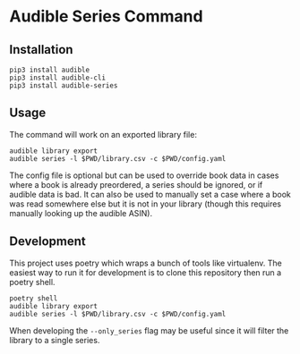 # Audible Series Command

## Installation

```
pip3 install audible
pip3 install audible-cli
pip3 install audible-series
```

## Usage

The command will work on an exported library file:

```
audible library export
audible series -l $PWD/library.csv -c $PWD/config.yaml
```

The config file is optional but can be used to override book data in cases where
a book is already preordered, a series should be ignored, or if audible data is
bad.  It can also be used to manually set a case where a book was read somewhere
else but it is not in your library (though this requires manually looking up the
audible ASIN).

## Development


This project uses poetry which wraps a bunch of tools like virtualenv.  The
easiest way to run it for development is to clone this repository then run a
poetry shell.

```
poetry shell
audible library export
audible series -l $PWD/library.csv -c $PWD/config.yaml
```

When developing the `--only_series` flag may be useful since it will filter the
library to a single series.
